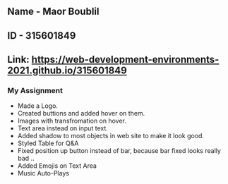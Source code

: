 ## Name - Maor Boublil
## ID - 315601849
## Link: https://web-development-environments-2021.github.io/315601849


### My Assignment
- Made a Logo.
- Created buttions and added hover on them.
- Images with transfromation on hover.
- Text area instead on input text.
- Added shadow to most objects in web site to make it look good.
- Styled Table for Q&A
- Fixed position up button instead of bar, because bar fixed looks really bad ..
- Added Emojis on Text Area
- Music Auto-Plays

